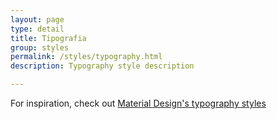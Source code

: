 ```yaml
---
layout: page
type: detail
title: Tipografia
group: styles
permalink: /styles/typography.html
description: Typography style description

---
```


For inspiration, check out [Material Design's typography styles](https://material.io/guidelines/style/typography.html#typography-styles)
